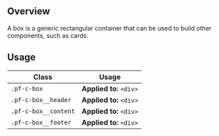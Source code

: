 ## Overview

A box is a generic rectangular container that can be used to build other components, such as cards.

## Usage

| Class | Usage |
| -- | -- |
| `.pf-c-box` | **Applied to:** `<div>` |  **Outcome:** Creates a box containing content | **Required:**  Yes |
| `.pf-c-box__header` | **Applied to:** `<div>` |  **Outcome:** Creates a header within a box | **Required:**  No |
| `.pf-c-box__content` | **Applied to:** `<div>` |  **Outcome:** Creates a space for content within a box | **Required:**  No |
| `.pf-c-box__footer` | **Applied to:** `<div>` |  **Outcome:** Creates a footer within a box | **Required:**  No |
